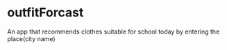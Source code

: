 # outfitForcast
An app that recommends clothes suitable for school today by entering the place(city name)
